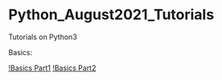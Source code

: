# Python_August2021_Tutorials
Tutorials on Python3

Basics:

[!Basics Part1](https://github.com/kumar1987an/Python_August2021_Tutorials/blob/main/Python_Basics_Session/Python_Basics_Part1.ipynb)
[!Basics Part2](https://github.com/kumar1987an/Python_August2021_Tutorials/blob/main/Python_Basics_Session/Python_Basics_Part2.ipynb)

